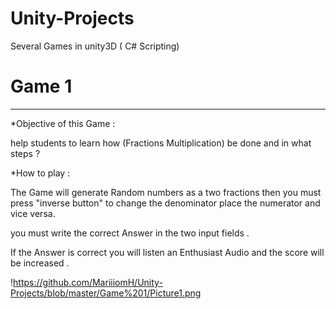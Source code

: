 # Unity-Projects
Several Games in unity3D ( C# Scripting) 

# Game 1
----------
*Objective of this Game :

help students to learn how (Fractions Multiplication) be done and in what steps ?

*How to play :

The Game will generate Random numbers as a two fractions then you must press "inverse button" 
to change the denominator place the numerator and vice versa.

you must write the correct Answer in the two input fields .

If the Answer is correct you will listen an Enthusiast Audio and the score will be increased .

!https://github.com/MariiiomH/Unity-Projects/blob/master/Game%201/Picture1.png
